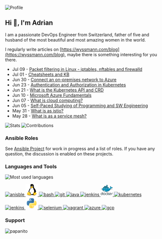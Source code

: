 ![Profile](https://komarev.com/ghpvc/?username=papanito&label=Profile%20views&color=0e75b6&style)

## Hi 👋, I'm Adrian

I am a passionate DevOps Engineer from Switzerland, father of five and husband of the most beautiful and most amazing women in the world.

I regularly write articles on [https://wyssmann.com/blog](https://wyssmann.com/blog), maybe there is something interesting for you there.

<!-- feed start -->
- Jul 09 - [Packet filtering in Linux - iptables, nftables and firewalld](https://wyssmann.com/blog/2021/07/packet-filtering-in-linux-iptables-nftables-and-firewalld/)
- Jul 01 - [Cheatsheets and KB](https://wyssmann.com/blog/2021/07/cheatsheets-and-kb/)
- Jun 30 - [Connect an on-premises network to Azure](https://wyssmann.com/blog/2021/06/connect-an-on-premises-network-to-azure/)
- Jun 23 - [Authentication and Authorization in Kubernetes](https://wyssmann.com/blog/2021/06/authentication-and-authorization-in-kubernetes/)
- Jun 21 - [What is the Kubernetes API and CRD](https://wyssmann.com/blog/2021/06/what-is-the-kubernetes-api-and-crd/)
- Jun 10 - [Microsoft Azure Fundamentals](https://wyssmann.com/blog/2021/06/microsoft-azure-fundamentals/)
- Jun 07 - [What is cloud computing?](https://wyssmann.com/blog/2021/06/what-is-cloud-computing/)
- Jun 05 - [Self-Paced Studying of Programming and SW Engineering](https://wyssmann.com/blog/2021/06/self-paced-studying-of-programming-and-sw-engineering/)
- May 31 - [What is as istio?](https://wyssmann.com/blog/2021/05/what-is-as-istio/)
- May 28 - [What is as a service mesh?](https://wyssmann.com/blog/2021/05/what-is-as-a-service-mesh/)
<!-- feed end -->

![Stats](https://github-readme-stats.vercel.app/api?username=papanito&show_icons=true&locale=en)
![Contributions](https://github-readme-streak-stats.herokuapp.com/?user=papanito&)

### Ansible Roles

See [Ansible Project](https://github.com/users/papanito/projects/3) for work in progress and a list of roles. If you have any question, the discussion is enabled on these projects.

### Languages and Tools

![Most used languages](https://github-readme-stats.vercel.app/api/top-langs?username=papanito&show_icons=true&locale=en&layout=compact)

<p align="left"> <a href="https://ansible.com" target="_blank"> <img src="https://www.vectorlogo.zone/logos/ansible/ansible-icon.svg" alt="anisble" width="40" height="40"/> </a> 
<a href="https://www.linux.org/" target="_blank"> <img src="https://raw.githubusercontent.com/devicons/devicon/master/icons/linux/linux-original.svg" alt="linux" width="40" height="40"/> </a>
<a href="https://www.gnu.org/software/bash/" target="_blank"> <img src="https://www.vectorlogo.zone/logos/gnu_bash/gnu_bash-icon.svg" alt="bash" width="40" height="40"/> </a>
<a href="https://git-scm.com/" target="_blank"> <img src="https://www.vectorlogo.zone/logos/git-scm/git-scm-icon.svg" alt="git" width="40" height="40"/> </a>
<a href="https://www.java.com" target="_blank"> <img src="https://www.vectorlogo.zone/logos/java/java-icon.svg" alt="java" width="40" height="40"/> </a>
<a href="https://www.jenkins.io" target="_blank"> <img src="https://www.vectorlogo.zone/logos/jenkins/jenkins-icon.svg" alt="jenkins" width="40" height="40"/> </a>
<a href="https://www.docker.com/" target="_blank"> <img src="https://raw.githubusercontent.com/devicons/devicon/master/icons/docker/docker-original-wordmark.svg" alt="docker" width="40" height="40"/> </a>
<a href="https://kubernetes.io" target="_blank"> <img src="https://www.vectorlogo.zone/logos/kubernetes/kubernetes-icon.svg" alt="kubernetes" width="40" height="40"/> </a>
<a href="https://rancher.com" target="_blank"> <img src="https://www.vectorlogo.zone/logos/rancher/rancher-icon.svg" alt="jenkins" width="40" height="40"/> </a>
<a href="https://www.python.org" target="_blank"> <img src="https://raw.githubusercontent.com/devicons/devicon/master/icons/python/python-original.svg" alt="python" width="40" height="40"/> </a>
<a href="https://www.selenium.dev" target="_blank"> <img src="https://raw.githubusercontent.com/detain/svg-logos/780f25886640cef088af994181646db2f6b1a3f8/svg/selenium-logo.svg" alt="selenium" width="40" height="40"/> </a>
<a href="https://www.vagrantup.com/" target="_blank"> <img src="https://www.vectorlogo.zone/logos/vagrantup/vagrantup-icon.svg" alt="vagrant" width="40" height="40"/> </a>
<a href="https://azure.microsoft.com/en-in/" target="_blank"> <img src="https://www.vectorlogo.zone/logos/microsoft_azure/microsoft_azure-icon.svg" alt="azure" width="40" height="40"/> </a>
<a href="https://cloud.google.com" target="_blank"> <img src="https://www.vectorlogo.zone/logos/google_cloud/google_cloud-icon.svg" alt="gcp" width="40" height="40"/> </a>
</p>

### Support

<p><a href="https://www.buymeacoffee.com/papanito"> <img align="left" src="https://cdn.buymeacoffee.com/buttons/v2/default-yellow.png" height="50" width="210" alt="papanito" /></a></p>
